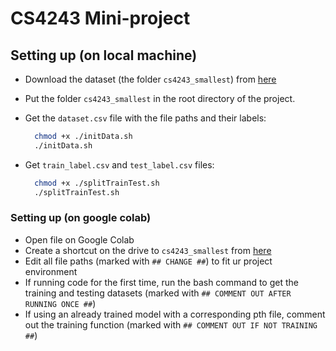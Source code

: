 # CS4243 Mini-project

## Setting up (on local machine)

- Download the dataset (the folder `cs4243_smallest`) from [here](https://drive.google.com/drive/folders/1pCEBqzQDTJ3PlgdIRBY65jOugJ4xpFi6?usp=sharing)
- Put the folder `cs4243_smallest` in the root directory of the project.
- Get the `dataset.csv` file with the file paths and their labels:

  ```zsh
    chmod +x ./initData.sh
    ./initData.sh
  ```

- Get `train_label.csv` and `test_label.csv` files:

  ```zsh
    chmod +x ./splitTrainTest.sh
    ./splitTrainTest.sh
  ```

### Setting up (on google colab)

- Open file on Google Colab
- Create a shortcut on the drive to `cs4243_smallest` from [here](https://drive.google.com/drive/folders/1pCEBqzQDTJ3PlgdIRBY65jOugJ4xpFi6?usp=sharing)
- Edit all file paths (marked with `## CHANGE ##`) to fit ur  project environment
- If running code for the first time, run the bash command to get the training and testing datasets (marked with `## COMMENT OUT AFTER RUNNING ONCE ##`)
- If using an already trained model with a corresponding pth file, comment out the training function (marked with `## COMMENT OUT IF NOT TRAINING ##`)
